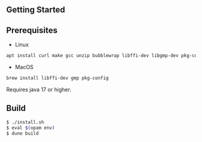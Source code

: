 ## Getting Started

## Prerequisites

- Linux
```sh
apt install curl make gcc unzip bubblewrap libffi-dev libgmp-dev pkg-config
```

- MacOS
```sh
brew install libffi-dev gmp pkg-config
```

Requires java 17 or higher.


## Build

```sh
$ ./install.sh
$ eval $(opam env)
$ dune build
```